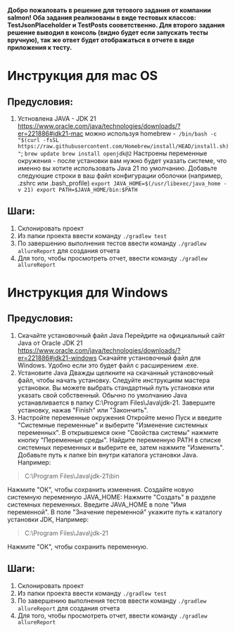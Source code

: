 **Добро пожаловать в решение для тетового задания от компании salmon!
Оба задания реализованы в виде тестовых классов: TestJsonPlaceholder и TestPosts сооветственно. 
Для второго задания решение выводил в консоль (видно будет если запускать тесты вручную), так же ответ будет отображаться в отчете в виде приложения к тесту.**

# Инструкция для mac OS
## Предусловия: 
1. Устновлена JAVA - JDK 21 https://www.oracle.com/java/technologies/downloads/?er=221886#jdk21-mac 
можно используя homebrew -` /bin/bash -c "$(curl -fsSL https://raw.githubusercontent.com/Homebrew/install/HEAD/install.sh)"`;
`brew update
brew install openjdk@2`
Настроены переменные окружения - после установки вам нужно будет указать системе, что именно вы хотите использовать Java 21 по умолчанию. Добавьте следующие строки в ваш файл конфигурации оболочки (например, .zshrc или .bash_profile)
`export JAVA_HOME=$(/usr/libexec/java_home -v 21)
export PATH=$JAVA_HOME/bin:$PATH`
## Шаги:
1. Склонировать проект
2. Из папки проекта ввести команду `./gradlew test`
3. По завершению выполнения тестов ввести команду `./gradlew allureReport` для создания отчета
4. Для того, чтобы просмотреть отчет, ввести команду `./gradlew allureReport`

# Инструкция для Windows
## Предусловия: 
1. Скачайте установочный файл Java
Перейдите на официальный сайт Java от Oracle JDK 21 https://www.oracle.com/java/technologies/downloads/?er=221886#jdk21-windows
Cкачайте установочный файл для Windows. Удобно если это будет файл с расширением .exe.
2. Установите Java
Дважды щелкните на скачанный установочный файл, чтобы начать установку.
Следуйте инструкциям мастера установки. Вы можете выбрать стандартный путь установки или указать свой собственный. Обычно по умолчанию Java устанавливается в папку C:\Program Files\Java\jdk-21.
Завершите установку, нажав "Finish" или "Закончить".
3. Настройте переменные окружения
Откройте меню Пуск и введите "Системные переменные" и выберите "Изменение системных переменных".
В открывшемся окне "Свойства системы" нажмите кнопку "Переменные среды".
Найдите переменную PATH в списке системных переменных и выберите ее, затем нажмите "Изменить".
Добавьте путь к папке bin внутри каталога установки Java. 
Например:
> C:\Program Files\Java\jdk-21\bin

Нажмите "ОК", чтобы сохранить изменения.
Создайте новую системную переменную JAVA_HOME:
Нажмите "Создать" в разделе системных переменных.
Введите JAVA_HOME в поле "Имя переменной".
В поле "Значение переменной" укажите путь к каталогу установки JDK, 
Например:
> C:\Program Files\Java\jdk-21

Нажмите "ОК", чтобы сохранить переменную.

## Шаги:
1. Склонировать проект
2. Из папки проекта ввести команду `./gradlew test`
3. По завершению выполнения тестов ввести команду `./gradlew allureReport` для создания отчета
4. Для того, чтобы просмотреть отчет, ввести команду `./gradlew allureReport`
